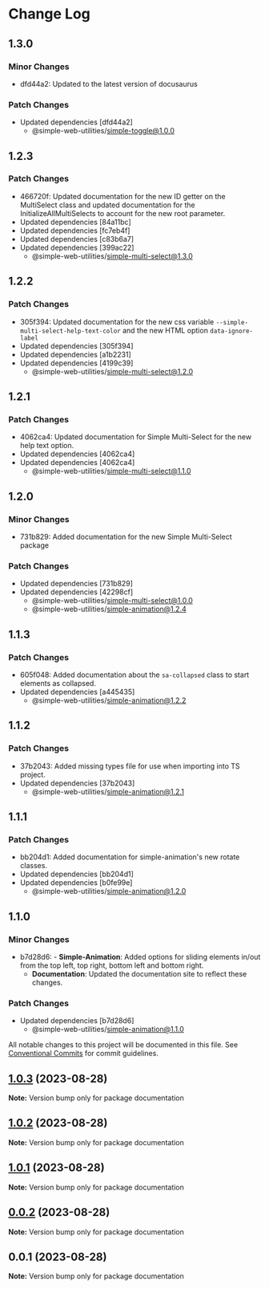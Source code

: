 # Change Log

## 1.3.0

### Minor Changes

-   dfd44a2: Updated to the latest version of docusaurus

### Patch Changes

-   Updated dependencies [dfd44a2]
    -   @simple-web-utilities/simple-toggle@1.0.0

## 1.2.3

### Patch Changes

-   466720f: Updated documentation for the new ID getter on the MultiSelect class and updated documentation for the InitializeAllMultiSelects to account for the new root parameter.
-   Updated dependencies [84a11bc]
-   Updated dependencies [fc7eb4f]
-   Updated dependencies [c83b6a7]
-   Updated dependencies [399ac22]
    -   @simple-web-utilities/simple-multi-select@1.3.0

## 1.2.2

### Patch Changes

-   305f394: Updated documentation for the new css variable `--simple-multi-select-help-text-color` and the new HTML option `data-ignore-label`
-   Updated dependencies [305f394]
-   Updated dependencies [a1b2231]
-   Updated dependencies [4199c39]
    -   @simple-web-utilities/simple-multi-select@1.2.0

## 1.2.1

### Patch Changes

-   4062ca4: Updated documentation for Simple Multi-Select for the new help text option.
-   Updated dependencies [4062ca4]
-   Updated dependencies [4062ca4]
    -   @simple-web-utilities/simple-multi-select@1.1.0

## 1.2.0

### Minor Changes

-   731b829: Added documentation for the new Simple Multi-Select package

### Patch Changes

-   Updated dependencies [731b829]
-   Updated dependencies [42298cf]
    -   @simple-web-utilities/simple-multi-select@1.0.0
    -   @simple-web-utilities/simple-animation@1.2.4

## 1.1.3

### Patch Changes

-   605f048: Added documentation about the `sa-collapsed` class to start elements as collapsed.
-   Updated dependencies [a445435]
    -   @simple-web-utilities/simple-animation@1.2.2

## 1.1.2

### Patch Changes

-   37b2043: Added missing types file for use when importing into TS project.
-   Updated dependencies [37b2043]
    -   @simple-web-utilities/simple-animation@1.2.1

## 1.1.1

### Patch Changes

-   bb204d1: Added documentation for simple-animation's new rotate classes.
-   Updated dependencies [bb204d1]
-   Updated dependencies [b0fe99e]
    -   @simple-web-utilities/simple-animation@1.2.0

## 1.1.0

### Minor Changes

-   b7d28d6: - **Simple-Animation**: Added options for sliding elements in/out from the top left, top right, bottom left and bottom right.
    -   **Documentation**: Updated the documentation site to reflect these changes.

### Patch Changes

-   Updated dependencies [b7d28d6]
    -   @simple-web-utilities/simple-animation@1.1.0

All notable changes to this project will be documented in this file.
See [Conventional Commits](https://conventionalcommits.org) for commit guidelines.

## [1.0.3](https://github.com/vigoren/simple-web-utilities/compare/documentation@1.0.2...documentation@1.0.3) (2023-08-28)

**Note:** Version bump only for package documentation

## [1.0.2](https://github.com/vigoren/simple-web-utilities/compare/documentation@1.0.1...documentation@1.0.2) (2023-08-28)

**Note:** Version bump only for package documentation

## [1.0.1](https://github.com/vigoren/simple-web-utilities/compare/documentation@1.0.0...documentation@1.0.1) (2023-08-28)

**Note:** Version bump only for package documentation

## [0.0.2](https://github.com/vigoren/simple-web-utilities/compare/documentation@0.0.1...documentation@0.0.2) (2023-08-28)

**Note:** Version bump only for package documentation

## 0.0.1 (2023-08-28)

**Note:** Version bump only for package documentation

